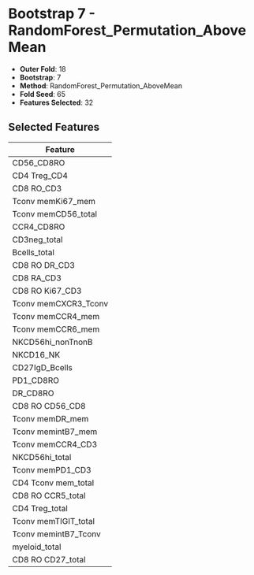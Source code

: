 # Bootstrap 7 - RandomForest_Permutation_AboveMean

- **Outer Fold**: 18
- **Bootstrap**: 7
- **Method**: RandomForest_Permutation_AboveMean
- **Fold Seed**: 65
- **Features Selected**: 32

## Selected Features

| Feature |
|---------|
| CD56_CD8RO |
| CD4 Treg_CD4 |
| CD8 RO_CD3 |
| Tconv memKi67_mem |
| Tconv memCD56_total |
| CCR4_CD8RO |
| CD3neg_total |
| Bcells_total |
| CD8 RO DR_CD3 |
| CD8 RA_CD3 |
| CD8  RO Ki67_CD3 |
| Tconv memCXCR3_Tconv |
| Tconv memCCR4_mem |
| Tconv memCCR6_mem |
| NKCD56hi_nonTnonB |
| NKCD16_NK |
| CD27IgD_Bcells |
| PD1_CD8RO |
| DR_CD8RO |
| CD8 RO CD56_CD8 |
| Tconv memDR_mem |
| Tconv memintB7_mem |
| Tconv memCCR4_CD3 |
| NKCD56hi_total |
| Tconv memPD1_CD3 |
| CD4 Tconv mem_total |
| CD8 RO CCR5_total |
| CD4 Treg_total |
| Tconv memTIGIT_total |
| Tconv memintB7_Tconv |
| myeloid_total |
| CD8 RO CD27_total |
